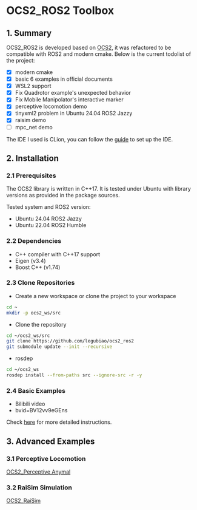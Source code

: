 # OCS2_ROS2 Toolbox
<script src="//unpkg.com/docsify-bilibili/bilibili.min.js"></script>

## 1. Summary
OCS2_ROS2 is developed based on [OCS2](https://github.com/leggedrobotics/ocs2), it was refactored to be compatible with ROS2 and modern cmake. Below is the current todolist of the project:

- [x] modern cmake
- [x] basic 6 examples in official documents
- [x] WSL2 support
- [x] Fix Quadrotor example's unexpected behavior
- [x] Fix Mobile Manipolator's interactive marker
- [x] perceptive locomotion demo
- [x] tinyxml2 problem in Ubuntu 24.04 ROS2 Jazzy
- [x] raisim demo
- [ ] mpc_net demo

The IDE I used is CLion, you can follow the [guide](https://www.jetbrains.com/help/clion/ros2-tutorial.html) to set up the IDE.

## 2. Installation
### 2.1 Prerequisites
The OCS2 library is written in C++17. It is tested under Ubuntu with library versions as provided in the package sources.

Tested system and ROS2 version:
* Ubuntu 24.04 ROS2 Jazzy
* Ubuntu 22.04 ROS2 Humble

### 2.2 Dependencies
* C++ compiler with C++17 support
* Eigen (v3.4)
* Boost C++ (v1.74)

### 2.3 Clone Repositories
* Create a new workspace or clone the project to your workspace
```bash
cd ~
mkdir -p ocs2_ws/src
```
* Clone the repository

```bash
cd ~/ocs2_ws/src
git clone https://github.com/legubiao/ocs2_ros2
git submodule update --init --recursive
```
* rosdep
```bash
cd ~/ocs2_ws
rosdep install --from-paths src --ignore-src -r -y
```

### 2.4 Basic Examples

- Bilibili video 
- bvid=BV12vv9eGEns


Check [here](basic%20examples/) for more detailed instructions.

## 3. Advanced Examples

### 3.1 Perceptive Locomotion

[OCS2_Perceptive Anymal](advance%20examples/ocs2_perceptive_anymal/)

### 3.2 RaiSim Simulation

[OCS2_RaiSim](advance%20examples/ocs2_raisim/)